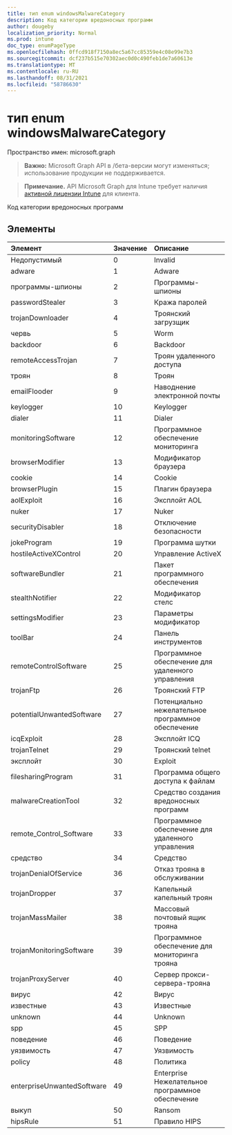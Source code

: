 ```yaml
---
title: тип enum windowsMalwareCategory
description: Код категории вредоносных программ
author: dougeby
localization_priority: Normal
ms.prod: intune
doc_type: enumPageType
ms.openlocfilehash: 0ffcd918f7150a8ec5a67cc85359e4c08e99e7b3
ms.sourcegitcommit: dcf237b515e70302aec0d0c490feb1de7a60613e
ms.translationtype: MT
ms.contentlocale: ru-RU
ms.lasthandoff: 08/31/2021
ms.locfileid: "58786630"
---
```

# <a name="windowsmalwarecategory-enum-type"></a>тип enum windowsMalwareCategory

Пространство имен: microsoft.graph

> **Важно:** Microsoft Graph API в /бета-версии могут изменяться; использование продукции не поддерживается.

> **Примечание.** API Microsoft Graph для Intune требует наличия [активной лицензии Intune](https://go.microsoft.com/fwlink/?linkid=839381) для клиента.

Код категории вредоносных программ

## <a name="members"></a>Элементы
|Элемент|Значение|Описание|
|:---|:---|:---|
|Недопустимый|0|Invalid|
|adware|1|Adware|
|программы-шпионы|2|Программы-шпионы|
|passwordStealer|3|Кража паролей|
|trojanDownloader|4 |Троянский загрузщик|
|червь|5 |Worm|
|backdoor|6 |Backdoor|
|remoteAccessTrojan|7 |Троян удаленного доступа|
|троян|8 |Троян|
|emailFlooder|9 |Наводнение электронной почты|
|keylogger|10 |Keylogger|
|dialer|11 |Dialer|
|monitoringSoftware|12 |Программное обеспечение мониторинга|
|browserModifier|13|Модификатор браузера|
|cookie|14 |Cookie|
|browserPlugin|15 |Плагин браузера|
|aolExploit|16 |Эксплойт AOL|
|nuker|17 |Nuker|
|securityDisabler|18 |Отключение безопасности|
|jokeProgram|19|Программа шутки|
|hostileActiveXControl|20|Управление ActiveX|
|softwareBundler|21|Пакет программного обеспечения|
|stealthNotifier|22|Модификатор стелс|
|settingsModifier|23|Параметры модификатор|
|toolBar|24|Панель инструментов|
|remoteControlSoftware|25|Программное обеспечение для удаленного управления|
|trojanFtp|26|Троянский FTP|
|potentialUnwantedSoftware|27|Потенциально нежелательное программное обеспечение|
|icqExploit|28|Эксплойт ICQ|
|trojanTelnet|29|Троянский telnet|
|эксплойт|30|Exploit|
|filesharingProgram|31|Программа общего доступа к файлам|
|malwareCreationTool|32|Средство создания вредоносных программ|
|remote_Control_Software|33|Программное обеспечение для удаленного управления|
|средство|34|Средство|
|trojanDenialOfService|36|Отказ трояна в обслуживании|
|trojanDropper|37|Капельный капельный троян|
|trojanMassMailer|38|Массовый почтовый ящик трояна|
|trojanMonitoringSoftware|39|Программное обеспечение для мониторинга трояна|
|trojanProxyServer|40|Сервер прокси-сервера-трояна|
|вирус|42|Вирус|
|известные|43|Известные|
|unknown|44|Unknown|
|spp|45|SPP|
|поведение|46|Поведение|
|уязвимость|47|Уязвимость|
|policy|48|Политика|
|enterpriseUnwantedSoftware|49|Enterprise Нежелательное программное обеспечение|
|выкуп|50|Ransom|
|hipsRule|51|Правило HIPS|



